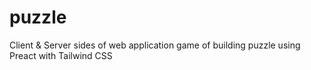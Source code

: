 # puzzle
Client & Server sides of web application game of building puzzle using Preact with Tailwind CSS
